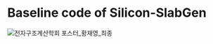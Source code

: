 # Baseline code of Silicon-SlabGen

![전자구조계산학회 포스터_황재영_최종](https://github.com/jwyeeh-dev/Gaussian_image_VAE/assets/99489807/f07216af-3677-4ff5-97db-01f037c13b8a)
